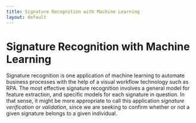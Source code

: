 ```yaml
---
title: Signature Recognition with Machine Learning
layout: default
---
```


# Signature Recognition with Machine Learning

Signature recognition is one application of machine learning to automate business processes with the help of a visual workflow technology such as RPA. The most effective signature recognition involves a general model for feature extraction, and specific models for each signature in question. In that sense, it might be more appropriate to call this application *signature verification* or *validation*, since we are seeking to confirm whether or not a given signature belongs to a given individual. 
